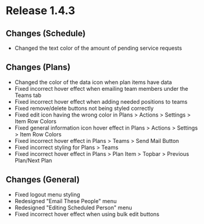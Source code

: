 # Release 1.4.3

## Changes (Schedule) 
- Changed the text color of the amount of pending service requests

## Changes (Plans)
- Changed the color of the data icon when plan items have data
- Fixed incorrect hover effect when emailing team members under the Teams tab
- Fixed incorrect hover effect when adding needed positions to teams
- Fixed remove/delete buttons not being styled correctly
- Fixed edit icon having the wrong color in Plans > Actions > Settings > Item Row Colors
- Fixed general information icon hover effect in Plans > Actions > Settings > Item Row Colors
- Fixed incorrect hover effect in Plans > Teams > Send Mail Button
- Fixed incorrect styling for Plans > Teams
- Fixed incorrect hover effect in Plans > Plan Item > Topbar > Previous Plan/Next Plan

## Changes (General)
- Fixed logout menu styling
- Redesigned "Email These People" menu
- Redesigned "Editing Scheduled Person" menu
- Fixed incorrect hover effect when using bulk edit buttons 
